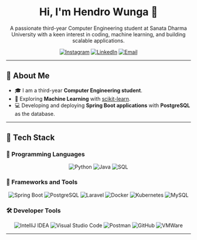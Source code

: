 <!-- Profile Heading -->  
<h1 align="center">Hi, I'm Hendro Wunga 👋</h1>  
  
<!-- Profile Description -->  
<p align="center">  
  A passionate third-year Computer Engineering student at Sanata Dharma University with a keen interest in coding, machine learning, and building scalable applications.  
</p>  
  
<!-- Badges for Connect -->  
<p align="center">    
  <a href="https://www.instagram.com/hendrowunga7/"><img src="https://img.shields.io/badge/Instagram-%23E4405F.svg?style=for-the-badge&logo=instagram&logoColor=white" alt="Instagram"/></a>    
  <a href="https://www.linkedin.com/in/hendro-wunga-91b5a5258/"><img src="https://img.shields.io/badge/LinkedIn-%230077B5.svg?style=for-the-badge&logo=linkedin&logoColor=white" alt="LinkedIn"/></a>    
  <a href="mailto:hendrowunga073@gmail.com"><img src="https://img.shields.io/badge/Email-%23D14836.svg?style=for-the-badge&logo=gmail&logoColor=white" alt="Email"/></a>    
</p>    
  
---  
  
## 💫 About Me  
- 🎓 I am a third-year **Computer Engineering student**.  
- 🤖 Exploring **Machine Learning** with [scikit-learn](https://scikit-learn.org/).  
- 💻 Developing and deploying **Spring Boot applications** with **PostgreSQL** as the database.  
  
---  
  
## 🚀 Tech Stack  
  
### 📝 Programming Languages  
<p align="center">  
  <img alt="Python" src="https://img.shields.io/badge/Python-3776AB?style=for-the-badge&logo=python&logoColor=white" />  
  <img alt="Java" src="https://img.shields.io/badge/Java-ED8B00?style=for-the-badge&logo=java&logoColor=white" />  
  <img alt="SQL" src="https://img.shields.io/badge/SQL-07405E?style=for-the-badge&logo=postgresql&logoColor=white" />  
</p>  
  
### 🔧 Frameworks and Tools  
<p align="center">  
  <img alt="Spring Boot" src="https://img.shields.io/badge/Spring%20Boot-F2F4F9?style=for-the-badge&logo=spring-boot&logoColor=black" />  
  <img alt="PostgreSQL" src="https://img.shields.io/badge/PostgreSQL-316192?style=for-the-badge&logo=postgresql&logoColor=white" />  
  <img alt="Laravel" src="https://img.shields.io/badge/Laravel-F05340?style=for-the-badge&logo=laravel&logoColor=white" />  
  <img alt="Docker" src="https://img.shields.io/badge/Docker-0DB7ED?style=for-the-badge&logo=docker&logoColor=white" />  
  <img alt="Kubernetes" src="https://img.shields.io/badge/Kubernetes-326CE5?style=for-the-badge&logo=kubernetes&logoColor=white" />  
  <img alt="MySQL" src="https://img.shields.io/badge/MySQL-4479A1?style=for-the-badge&logo=mysql&logoColor=white" />  
</p>  
  
### 🛠 Developer Tools  
<p align="center">  
  <img alt="IntelliJ IDEA" src="https://img.shields.io/badge/IntelliJ%20IDEA-000000?style=for-the-badge&logo=intellij-idea&logoColor=white" />  
  <img alt="Visual Studio Code" src="https://img.shields.io/badge/Visual%20Studio%20Code-0078D4?style=for-the-badge&logo=visual-studio-code&logoColor=white" />  
  <img alt="Postman" src="https://img.shields.io/badge/Postman-FF6C37?style=for-the-badge&logo=postman&logoColor=white" />  
  <img alt="GitHub" src="https://img.shields.io/badge/GitHub-181717?style=for-the-badge&logo=github&logoColor=white" />  
  <img alt="VMWare" src="https://img.shields.io/badge/VMWare%20Workstation%20Pro-607078?style=for-the-badge&logo=vmware&logoColor=white" />  
</p>  
  
---  

